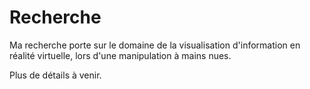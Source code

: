 # Recherche

Ma recherche porte sur le domaine de la visualisation d'information en réalité virtuelle, lors d'une manipulation à mains nues.

Plus de détails à venir.